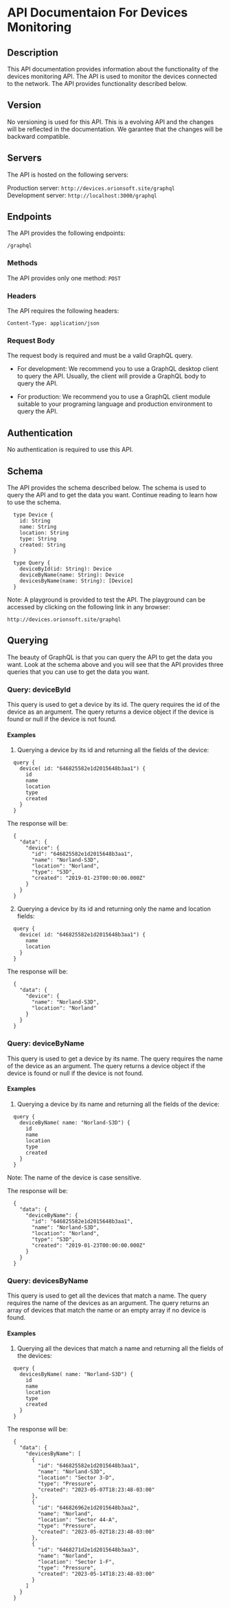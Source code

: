 # API Documentaion For Devices Monitoring

## Description
This API documentation provides information about the functionality of the 
devices monitoring API. The API is used to monitor the devices connected to the 
network. The API provides functionality described below.

## Version
No versioning is used for this API. This is a evolving API and the changes will 
be reflected in the documentation. We garantee that the changes will be backward 
compatible. 

## Servers
The API is hosted on the following servers:

Production server: `http://devices.orionsoft.site/graphql`<br>
Development server: `http://localhost:3000/graphql`

## Endpoints
The API provides the following endpoints:

`/graphql`

### Methods
The API provides only one method: `POST`

### Headers
The API requires the following headers:

`Content-Type: application/json`

### Request Body
 The request body is required and must be a valid GraphQL query. 

 - For development:
 We recommend you to use a GraphQL desktop client to query the API. 
 Usually, the client will provide a GraphQL body to query the API.

 - For production:
 We recommend you to use a GraphQL client module suitable to your 
 programing language and production environment to query the API.

## Authentication
No authentication is required to use this API.

## Schema
The API provides the schema described below. The schema is used to query the API 
and to get the data you want. Continue reading to learn how to use the schema.

```
  type Device {
    id: String
    name: String
    location: String
    type: String
    created: String
  }

  type Query {
    deviceById(id: String): Device
    deviceByName(name: String): Device
    devicesByName(name: String): [Device]
  }
```

Note: A playground is provided to test the API. The playground can be accessed 
by clicking on the following link in any browser:

`http://devices.orionsoft.site/graphql`

## Querying
The beauty of GraphQL is that you can query the API to get the data you want. 
Look at the schema above and you will see that the API provides three queries 
that you can use to get the data you want.

### Query: deviceById
This query is used to get a device by its id. The query requires the id of the 
device as an argument. The query returns a device object if the device is found 
or null if the device is not found. 

#### Examples

1) Querying a device by its id and returning all the fields of the device:

```
  query {
    device( id: "646825582e1d2015648b3aa1") {
      id
      name
      location
      type
      created
    }
  }
```
The response will be:

```
  {
    "data": {
      "device": {
        "id": "646825582e1d2015648b3aa1",
        "name": "Norland-S3D",
        "location": "Norland",
        "type": "S3D",
        "created": "2019-01-23T00:00:00.000Z"
      }
    }
  }
```

2) Querying a device by its id and returning only the name and location fields:

```
  query {
    device( id: "646825582e1d2015648b3aa1") {
      name
      location
    }
  }
```

The response will be:

```
  {
    "data": {
      "device": {
        "name": "Norland-S3D",
        "location": "Norland"
      }
    }
  }
```

### Query: deviceByName
This query is used to get a device by its name. The query requires the name of 
the device as an argument. The query returns a device object if the device is 
found or null if the device is not found.

#### Examples

1) Querying a device by its name and returning all the fields of the device:

```
  query {
    deviceByName( name: "Norland-S3D") {
      id
      name
      location
      type
      created
    }
  }
```
Note: The name of the device is case sensitive.

The response will be:

```
  {
    "data": {
      "deviceByName": {
        "id": "646825582e1d2015648b3aa1",
        "name": "Norland-S3D",
        "location": "Norland",
        "type": "S3D",
        "created": "2019-01-23T00:00:00.000Z"
      }
    }
  }
```

### Query: devicesByName
This query is used to get all the devices that match a name. The query requires 
the name of the devices as an argument. The query returns an array of devices 
that match the name or an empty array if no device is found.

#### Examples

1) Querying all the devices that match a name and returning all the fields of 
the devices:

```
  query {
    devicesByName( name: "Norland-S3D") {
      id
      name
      location
      type
      created
    }
  }
```

The response will be:

```
  {
    "data": {
      "devicesByName": [
        {
          "id": "646825582e1d2015648b3aa1",
          "name": "Norland-S3D",
          "location": "Sector 3-D",
          "type": "Pressure",
          "created": "2023-05-07T18:23:48-03:00"
        },
        {
          "id": "646826962e1d2015648b3aa2",
          "name": "Norland",
          "location": "Sector 44-A",
          "type": "Pressure",
          "created": "2023-05-02T18:23:48-03:00"
        },
        {
          "id": "6468271d2e1d2015648b3aa3",
          "name": "Norland",
          "location": "Sector 1-F",
          "type": "Pressure",
          "created": "2023-05-14T18:23:48-03:00"
        }
      ]
    }
  }
```
